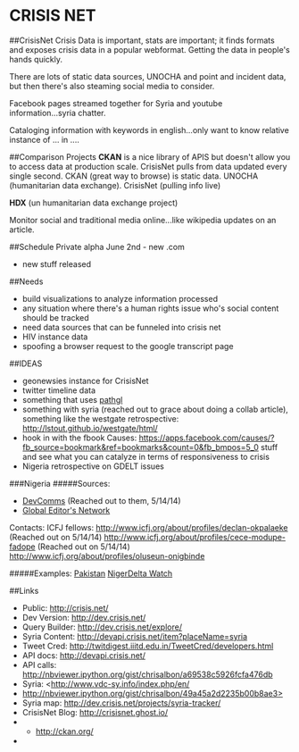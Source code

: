 CRISIS NET
===========
##CrisisNet
Crisis Data is important, stats are important; it finds formats and exposes crisis data in a popular webformat. Getting the data in people's hands quickly. 

There are lots of static data sources, UNOCHA and point and incident data, but then there's also steaming social media to consider.

Facebook pages streamed together for Syria and youtube information...syria chatter.

Cataloging information with keywords in english...only want to know relative instance of ... in ....

##Comparison Projects
**CKAN** is a nice library of APIS but doesn't allow you to access data at production scale. CrisisNet pulls from data updated every single second. CKAN (great way to browse) is static data. UNOCHA (humanitarian data exchange). CrisisNet (pulling info live)

**HDX** (un humanitarian data exchange project)

Monitor social and traditional media online...like wikipedia updates on an article.

##Schedule
Private alpha
June 2nd - new .com
- new stuff released

##Needs
* build visualizations to analyze information processed
* any situation where there's a human rights issue who's social content should be tracked 
* need data sources that can be funneled into crisis net
* HIV instance data
* spoofing a browser request to the google transcript page

##IDEAS
* geonewsies instance for CrisisNet
* twitter timeline data
* something that uses [pathgl](http://pathgl.com/)
* something with syria (reached out to grace about doing a collab article), something like the westgate retrospective: <http://lstout.github.io/westgate/html/>
* hook in with the fbook Causes: https://apps.facebook.com/causes/?fb_source=bookmark&ref=bookmarks&count=0&fb_bmpos=5_0 stuff and see what you can catalyze in terms of responsiveness to crisis 
* Nigeria retrospective on GDELT issues

###Nigeria
#####Sources:
  
* [DevComms](http://www.devcomsnetwork.org/index.php/en/) (Reached out to them, 5/14/14)
* [Global Editor's Network](http://www.globaleditorsnetwork.org/news/2014/05/covering-nigerian-elections/?utm_source=Company+Newsletter&utm_campaign=9805513820-8_May_2014&utm_medium=email&utm_term=0_68e99b1866-9805513820-119554021)

Contacts:
ICFJ fellows:
<http://www.icfj.org/about/profiles/declan-okpalaeke> (Reached out on 5/14/14)
<http://www.icfj.org/about/profiles/cece-modupe-fadope> (Reached out on 5/14/14)
<http://www.icfj.org/about/profiles/oluseun-onigbinde>

#####Examples:
[Pakistan](http://www.cfr.org/interactives/CG_Pakistan/#/resources/)
[NigerDelta Watch](http://www.nigerdeltawatch.org/)


##Links
* Public: <http://crisis.net/>
* Dev Version: <http://dev.crisis.net/>
* Query Builder: <http://dev.crisis.net/explore/>
* Syria Content: <http://devapi.crisis.net/item?placeName=syria>
* Tweet Cred: <http://twitdigest.iiitd.edu.in/TweetCred/developers.html>
* API docs: <http://devapi.crisis.net/>
* API calls: <http://nbviewer.ipython.org/gist/chrisalbon/a69538c5926fcfa476db>
* Syria: <http://www.vdc-sy.info/index.php/en/
* http://nbviewer.ipython.org/gist/chrisalbon/49a45a2d2235b00b8ae3>
* Syria map: <http://dev.crisis.net/projects/syria-tracker/>
* CrisisNet Blog: <http://crisisnet.ghost.io/>
* * http://ckan.org/
* 